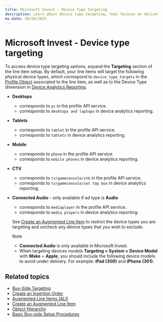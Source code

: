```yaml
---
title: Microsoft Invest - Device Type Targeting
description: Learn about device type targeting, that focuses on delivering ads to specific device categories, such as smartphones, tablets, desktop computers, or smart TVs.
ms.date: 10/28/2023
---
```


# Microsoft Invest - Device type targeting

To access device type targeting options, expand the **Targeting** section of the line item setup. By default, your line items will target the following physical device types, which correspond to `device_type_targets` in the [Profile Object](../digital-platform-api/profile-service.md) associated to the line item, as well as to the Device Type dimension in [Device Analytics Reporting](device-analytics-report.md).

- **Desktops**
  - corresponds to `pc` in the profile API service.
  - corresponds to `desktops and laptops` in device analytics reporting.
- **Tablets**
  - corresponds to `tablet` in the profile API service.
  - corresponds to `tablets` in device analytics reporting.
- **Mobile**
  - corresponds to `phone` in the profile API service.
  - corresponds to `mobile phones` in device analytics reporting.
- **CTV**
  - corresponds to `tv/gameconsole/stb` in the profile API service.
  - corresponds to `tv/gameconsole/set top box` in device analytics reporting.
- **Connected Audio** - only available if ad type is **Audio**
  - corresponds to `mediaplayer` in the profile API service.
  - corresponds to `media players` in device analytics reporting.

  See [Create an Augmented Line Item](create-an-augmented-line-item-ali.md) to restrict the device types you are targeting and uncheck any device types that you wish to exclude.

  > [!NOTE]
  >
  > - **Connected Audio** is only available in Microsoft Invest.
  > - When targeting devices models **Targeting &gt; System &gt; Device Model** with **Make** = **Apple**, you should include the following device models to avoid under-delivery. For example: **iPad (300)** and **iPhone (301)**.

## Related topics

- [Buy-Side Targeting](buy-side-targeting.md)
- [Create an Insertion Order](create-an-insertion-order.md)
- [Augmented Line Items (ALI)](augmented-line-items-ali.md)
- [Create an Augmented Line Item](create-an-augmented-line-item-ali.md)
- [Object Hierarchy](object-hierarchy.md)
- [Basic Buy-side Setup Procedures](basic-buy-side-setup-procedures.md)
